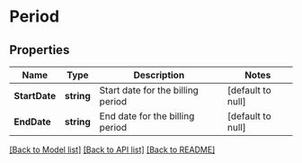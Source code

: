 # Period

## Properties
Name | Type | Description | Notes
------------ | ------------- | ------------- | -------------
**StartDate** | **string** | Start date for the billing period | [default to null]
**EndDate** | **string** | End date for the billing period | [default to null]

[[Back to Model list]](../README.md#documentation-for-models) [[Back to API list]](../README.md#documentation-for-api-endpoints) [[Back to README]](../README.md)

